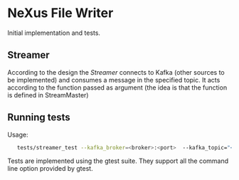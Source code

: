 # NeXus File Writer

Initial implementation and tests.

## Streamer

According to the design the _Streamer_ connects to Kafka (other
sources to be implemented) and consumes a message in the specified topic. It
acts according to the function passed as argument (the idea is that the
function is defined in StreamMaster)


## Running tests

Usage:
```bash
   tests/streamer_test --kafka_broker=<broker>:<port>  --kafka_topic="<topic name>"
   ```
Tests are implemented using the gtest suite. They support all the command
line option provided by gtest.
